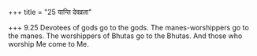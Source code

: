 +++
title = "25 यान्ति देवव्रता"

+++
9.25 Devotees of gods go to the gods. The manes-worshippers go to the
manes. The worshippers of Bhutas go to the Bhutas. And those who worship
Me come to Me.
